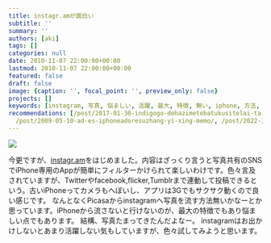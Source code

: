 ```yaml
---
title: instagr.amが面白い
subtitle: ''
summary: ''
authors: [aki]
tags: []
categories: null
date: 2010-11-07 22:00:00+00:00
lastmod: 2010-11-07 22:00:00+00:00
featured: false
draft: false
image: {caption: '', focal_point: '', preview_only: false}
projects: []
keywords: [instagram, 写真, 悩ましい, 活躍, 最大, 特徴, 無い, iphone, 方法, なく]
recommendations: [/post/2017-01-30-indigogo-dehazimetebatukusitelai-ta-dot-woshi-tute3keyue-gatatuta/,
  /post/2009-05-10-ad-es-iphoneadoresuzhang-yi-xing-memo/, /post/2022-12-30-2022-year-in-review/]
---
```

![](https://lh4.ggpht.com/_fY4jPztBNxw/TNa7URH8ORI/AAAAAAAAAjc/ZRSFiOyC6vc/s400/DSCF6018.JPG)

今更ですが、[instagr.am](http://instagr.am/)をはじめました。内容はざっくり言うと写真共有のSNSでiPhone専用のAppが簡単にフィルターかけられて楽しいわけです。色々言及されていますが、Twitterやfacebook,flicker,Tumblrまで連動して投稿できるという。古いiPhoneってカメラもへぼいし、アプリは3Gでもサクサク動くので良い感じです。
なんとなくPicasaからinstagramへ写真を流す方法無いかなーとか思っています。iPhoneから流さないと行けないのが、最大の特徴でもあり悩ましい点でもあります。
結構、写真たまってきたんだよなー。
instagramはお出かけしないとあまり活躍しない気もしていますが、色々試してみようと思います。


